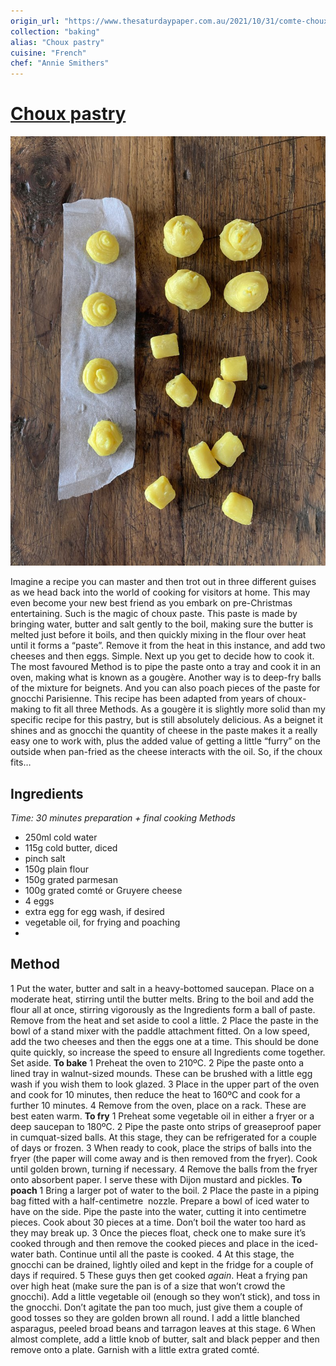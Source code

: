 ```yaml
---
origin_url: "https://www.thesaturdaypaper.com.au/2021/10/31/comte-choux/163551240012754"
collection: "baking"
alias: "Choux pastry"
cuisine: "French"
chef: "Annie Smithers"
---
```

# [Choux pastry](https://www.thesaturdaypaper.com.au/2021/10/31/comte-choux/163551240012754)

![Choux pastry](/assets/Choux_pastry.jpg)

Imagine a recipe you can master and then trot out in three different guises as we head back into the world of cooking for visitors at home. This may even become your new best friend as you embark on pre-Christmas entertaining. Such is the magic of choux paste.
This paste is made by bringing water, butter and salt gently to the boil, making sure the butter is melted just before it boils, and then quickly mixing in the flour over heat until it forms a “paste”. Remove it from the heat in this instance, and add two cheeses and then eggs. Simple.
Next up you get to decide how to cook it. The most favoured Method is to pipe the paste onto a tray and cook it in an oven, making what is known as a gougère. Another way is to deep-fry balls of the mixture for beignets. And you can also poach pieces of the paste for gnocchi Parisienne.
This recipe has been adapted from years of choux-making to fit all three Methods. As a gougère it is slightly more solid than my specific recipe for this pastry, but is still absolutely delicious. As a beignet it shines and as gnocchi the quantity of cheese in the paste makes it a really easy one to work with, plus the added value of getting a little “furry” on the outside when pan-fried as the cheese interacts with the oil. So, if the choux fits…

## Ingredients
*Time: 30 minutes preparation + final cooking Methods*
* 250ml cold water
* 115g cold butter, diced
* pinch salt
* 150g plain flour
* 150g grated parmesan
* 100g grated comté or Gruyere cheese
* 4 eggs
* extra egg for egg wash, if desired
* vegetable oil, for frying and poaching
* 
## Method
1 Put the water, butter and salt in a heavy-bottomed saucepan. Place on a moderate heat, stirring until the butter melts. Bring to the boil and add the flour all at once, stirring vigorously as the Ingredients form a ball of paste. Remove from the heat and set aside to cool a little.
2 Place the paste in the bowl of a stand mixer with the paddle attachment fitted. On a low speed, add the two cheeses and then the eggs one at a time. This should be done quite quickly, so increase the speed to ensure all Ingredients come together. Set aside.
**To bake**
1 Preheat the oven to 210ºC.
2 Pipe the paste onto a lined tray in walnut-sized mounds. These can be brushed with a little egg wash if you wish them to look glazed.
3 Place in the upper part of the oven and cook for 10 minutes, then reduce the heat to 160ºC and cook for a further 10 minutes.
4 Remove from the oven, place on a rack. These are best eaten warm.
**To fry**
1 Preheat some vegetable oil in either a fryer or a deep saucepan to 180ºC.
2 Pipe the paste onto strips of greaseproof paper in cumquat-sized balls. At this stage, they can be refrigerated for a couple of days or frozen.
3 When ready to cook, place the strips of balls into the fryer (the paper will come away and is then removed from the fryer). Cook until golden brown, turning if necessary.
4 Remove the balls from the fryer onto absorbent paper. I serve these with Dijon mustard and pickles.
**To poach**
1 Bring a larger pot of water to the boil.
2 Place the paste in a piping bag fitted with a half-centimetre  nozzle. Prepare a bowl of iced water to have on the side. Pipe the paste into the water, cutting it into centimetre pieces. Cook about 30 pieces at a time. Don’t boil the water too hard as they may break up.
3 Once the pieces float, check one to make sure it’s cooked through and then remove the cooked pieces and place in the iced-water bath. Continue until all the paste is cooked.
4 At this stage, the gnocchi can be drained, lightly oiled and kept in the fridge for a couple of days if required.
5 These guys then get cooked *again*. Heat a frying pan over high heat (make sure the pan is of a size that won’t crowd the gnocchi). Add a little vegetable oil (enough so they won’t stick), and toss in the gnocchi. Don’t agitate the pan too much, just give them a couple of good tosses so they are golden brown all round. I add a little blanched asparagus, peeled broad beans and tarragon leaves at this stage.
6 When almost complete, add a little knob of butter, salt and black pepper and then remove onto a plate. Garnish with a little extra grated comté.